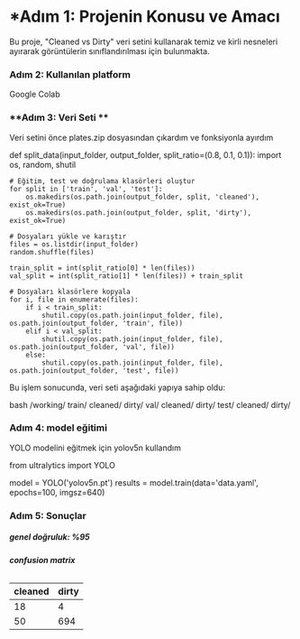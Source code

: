 # *Adım 1: **Projenin Konusu ve Amacı**

Bu proje, "Cleaned vs Dirty" veri setini kullanarak temiz ve kirli nesneleri ayırarak görüntülerin sınıflandırılması için bulunmakta.

### **Adım 2: Kullanılan platform**

Google Colab

### **Adım 3: Veri Seti **

Veri setini önce plates.zip dosyasından çıkardım ve fonksiyonla ayırdım

def split_data(input_folder, output_folder, split_ratio=(0.8, 0.1, 0.1)):
    import os, random, shutil

    # Eğitim, test ve doğrulama klasörleri oluştur
    for split in ['train', 'val', 'test']:
        os.makedirs(os.path.join(output_folder, split, 'cleaned'), exist_ok=True)
        os.makedirs(os.path.join(output_folder, split, 'dirty'), exist_ok=True)
    
    # Dosyaları yükle ve karıştır
    files = os.listdir(input_folder)
    random.shuffle(files)
    
    train_split = int(split_ratio[0] * len(files))
    val_split = int(split_ratio[1] * len(files)) + train_split
    
    # Dosyaları klasörlere kopyala
    for i, file in enumerate(files):
        if i < train_split:
            shutil.copy(os.path.join(input_folder, file), os.path.join(output_folder, 'train', file))
        elif i < val_split:
            shutil.copy(os.path.join(input_folder, file), os.path.join(output_folder, 'val', file))
        else:
            shutil.copy(os.path.join(input_folder, file), os.path.join(output_folder, 'test', file))


Bu işlem sonucunda, veri seti aşağıdaki yapıya sahip oldu:

bash
/working/
    train/
        cleaned/
        dirty/
    val/
        cleaned/
        dirty/
    test/
        cleaned/
        dirty/

### **Adım 4: model eğitimi**

YOLO modelini eğitmek için yolov5n kullandım

from ultralytics import YOLO


model = YOLO('yolov5n.pt')
results = model.train(data='data.yaml', epochs=100, imgsz=640)

### **Adım 5: Sonuçlar**

##### **genel doğruluk: %95**

###### **confusion matrix**

| cleaned  | dirty  |
|---------|---------|
| 18      | 4       |
| 50      | 694     |

